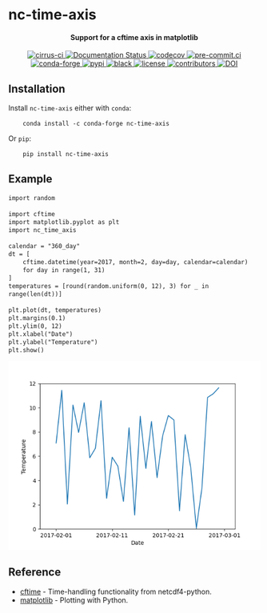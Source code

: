 # nc-time-axis

<h4 align="center">
    Support for a cftime axis in matplotlib
</h4>

<p align="center">

<a href="https://cirrus-ci.com/github/SciTools-/nc-time-axis">
  <img src="https://api.cirrus-ci.com/github/SciTools/nc-time-axis.svg?branch=main"
       alt="cirrus-ci">
</a>
<a href='https://nc-time-axis.readthedocs.io/en/stable/?badge=stable'>
    <img src='https://readthedocs.org/projects/nc-time-axis/badge/?version=stable' alt='Documentation Status' />
</a>
<a href="https://codecov.io/gh/SciTools/nc-time-axis">
  <img src="https://codecov.io/gh/SciTools/nc-time-axis/branch/main/graph/badge.svg?token=JicwCCHwLd"
       alt="codecov">
</a>
<a href="https://results.pre-commit.ci/latest/github/SciTools/nc-time-axis/main">
  <img src="https://results.pre-commit.ci/badge/github/SciTools/nc-time-axis/main.svg"
       alt="pre-commit.ci">
</a>
<a href="https://anaconda.org/conda-forge/nc-time-axis">
  <img src="https://img.shields.io/conda/vn/conda-forge/nc-time-axis?color=orange&label=conda-forge&logo=conda-forge&logoColor=white"
       alt="conda-forge">
</a>
<a href="https://pypi.org/project/nc-time-axis/">
  <img src="https://img.shields.io/pypi/v/nc-time-axis?color=orange&label=pypi&logo=python&logoColor=white"
       alt="pypi">
</a>
<a href="https://github.com/psf/black">
  <img src="https://img.shields.io/badge/code%20style-black-000000.svg"
       alt="black">
</a>
<a href="https://github.com/SciTools/nc-time-axis/blob/main/LICENSE">
  <img src="https://img.shields.io/github/license/SciTools/nc-time-axis?style=plastic"
       alt="license">
</a>
<a href="https://github.com/SciTools/nc-time-axis/graphs/contributors">
  <img src="https://img.shields.io/github/contributors/SciTools/nc-time-axis?style=plastic"
       alt="contributors">
</a>
<a href="https://doi.org/10.5281/zenodo.6472640">
  <img src="https://zenodo.org/badge/DOI/10.5281/zenodo.6472640.svg"
       alt="DOI">
</a>
</p>


## Installation
Install `nc-time-axis` either with `conda`:
```shell
    conda install -c conda-forge nc-time-axis
```
Or `pip`:
```shell
    pip install nc-time-axis
```


## Example

    import random

    import cftime
    import matplotlib.pyplot as plt
    import nc_time_axis

    calendar = "360_day"
    dt = [
        cftime.datetime(year=2017, month=2, day=day, calendar=calendar)
        for day in range(1, 31)
    ]
    temperatures = [round(random.uniform(0, 12), 3) for _ in range(len(dt))]

    plt.plot(dt, temperatures)
    plt.margins(0.1)
    plt.ylim(0, 12)
    plt.xlabel("Date")
    plt.ylabel("Temperature")
    plt.show()

![alt text](https://github.com/SciTools/nc-time-axis/raw/main/example_plot.png "Example plot with cftime axis")


## Reference
* [cftime](https://github.com/Unidata/cftime) - Time-handling functionality from netcdf4-python.
* [matplotlib](http://matplotlib.org/) - Plotting with Python.
